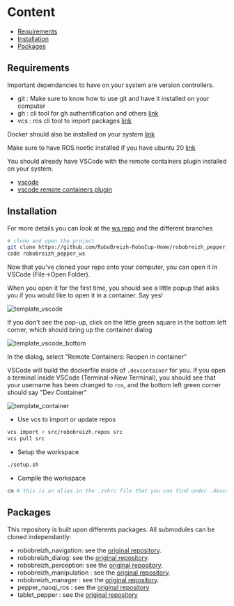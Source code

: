 # Content

- [Requirements](#requirements)
- [Installation](#installation)
- [Packages](#packages)

## Requirements

Important dependancies to have on your system are version controllers.

- git : Make sure to know how to use git and have it installed on your computer
- gh : cli tool for gh authentification and others [link](https://github.com/cli/cli/blob/trunk/docs/install_linux.md)
- vcs : ros cli tool to import packages [link](https://github.com/dirk-thomas/vcstool)

Docker should also be installed on your system [link](https://docs.docker.com/engine/install/ubuntu/)

Make sure to have ROS noetic installed if you have ubuntu 20 [link](http://wiki.ros.org/noetic/Installation/Ubuntu)

You should already have VSCode with the remote containers plugin installed on your system.

- [vscode](https://code.visualstudio.com/)
- [vscode remote containers plugin](https://marketplace.visualstudio.com/items?itemName=ms-vscode-remote.remote-containers)

## Installation

For more details you can look at the [ws repo](https://github.com/RoboBreizh-RoboCup-Home/robobreizh_pepper_ws) and the different branches

```bash
# clone and open the project
git clone https://github.com/RoboBreizh-RoboCup-Home/robobreizh_pepper_ws.git
code robobreizh_pepper_ws
```

Now that you've cloned your repo onto your computer, you can open it in VSCode (File->Open Folder).

When you open it for the first time, you should see a little popup that asks you if you would like to open it in a container. Say yes!

![template_vscode](https://user-images.githubusercontent.com/6098197/91332551-36898100-e781-11ea-9080-729964373719.png)

If you don't see the pop-up, click on the little green square in the bottom left corner, which should bring up the container dialog

![template_vscode_bottom](https://user-images.githubusercontent.com/6098197/91332638-5d47b780-e781-11ea-9fb6-4d134dbfc464.png)

In the dialog, select "Remote Containers: Reopen in container"

VSCode will build the dockerfile inside of `.devcontainer` for you. If you open a terminal inside VSCode (Terminal->New Terminal), you should see that your username has been changed to `ros`, and the bottom left green corner should say "Dev Container"

![template_container](https://user-images.githubusercontent.com/6098197/91332895-adbf1500-e781-11ea-8afc-7a22a5340d4a.png)

- Use vcs to import or update repos

```bash
vcs import < src/robobreizh.repos src
vcs pull src
```

- Setup the workspace

```bash
./setup.sh
```

- Compile the workspace

```bash
cm # this is an alias in the .zshrc file that you can find under .devcontainer/.zshrc
```

## Packages

This repository is built upon differents packages.
All submodules can be cloned independantly:

- robobreizh_navigation: see the [original repository](https://github.com/RoboBreizh-RoboCup-Home/navigation_pepper).
- robobreizh_dialog: see the [original repository](https://github.com/RoboBreizh-RoboCup-Home/dialog_pepper).
- robobreizh_perception: see the [original repository](https://github.com/RoboBreizh-RoboCup-Home/perception_pepper).
- robobreizh_manipulation : see the [original repository](https://github.com/RoboBreizh-RoboCup-Home/manipulation_pepper).
- robobreizh_manager : see the [original repository](https://github.com/RoboBreizh-RoboCup-Home/manager_pepper).
- pepper_naoqi_ros : see the [original repository](https://github.com/Maelic/pepper_naoqi_ros.git)
- tablet_pepper : see the [original repository](https://github.com/RoboBreizh-RoboCup-Home/tablet_pepper.git)
